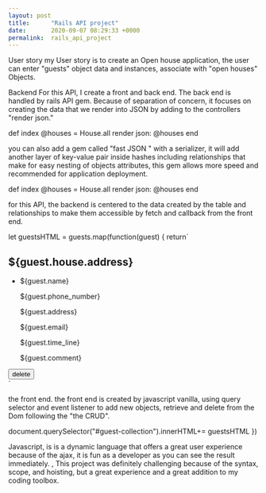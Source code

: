 ```yaml
---
layout: post
title:      "Rails API project"
date:       2020-09-07 08:29:33 +0000
permalink:  rails_api_project
---
```






User story
my User story is to create an Open house application, the user can enter  "guests" object data and instances, associate with  "open houses" Objects.


Backend 
For this API,  I create a front and back end. The back end is handled by rails API gem. Because of separation of concern, it focuses on creating the data that we render into JSON  by adding to the controllers "render json."

def index
 @houses = House.all
 render json: @houses
 end

you can also add a gem called "fast JSON " with a serializer, it will add another layer of key-value pair inside hashes including relationships that make for easy nesting of objects attributes, this gem allows more speed and recommended for application deployment. 

def index
 @houses = House.all
 render json: @houses
 end

 for this API, the backend is centered to the data created by the table and relationships 
to make them accessible by fetch and callback from the front end.

let guestsHTML = guests.map(function(guest) { 
 return`
 <div id="card" class="card">
 <div class="container">
 <h2>${guest.house.address}</h2>
 <ul>
 <li>
 <p> ${guest.name}</p>
 <p hidden>${guest.id}</p>
 <p>${guest.phone_number}</p>
 <p>${guest.address}</p>
 <p> ${guest.email}</p>
 <p>${guest.time_line}</p>
 <p> ${guest.comment}</p>
 </ul>
 <button id="data-guest-id">delete</button>
 </div>
 </div>
 `

the front end.
the front end is created by javascript vanilla, using query selector and event listener to add new objects, retrieve and delete from the Dom following the "the CRUD".

 document.querySelector("#guest-collection").innerHTML+= guestsHTML 
 })
 
 Javascript, is is a  dynamic language that offers a great user experience because of the ajax, it is fun as a developer as you can see the result immediately.
, This project was definitely challenging because of the syntax, scope, and hoisting, but a great experience and a great addition to my coding toolbox.

